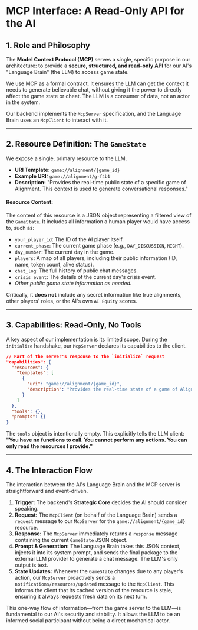 # MCP Interface: A Read-Only API for the AI

## 1. Role and Philosophy

The **Model Context Protocol (MCP)** serves a single, specific purpose in our architecture: to provide a **secure, structured, and read-only API** for our AI's "Language Brain" (the LLM) to access game state.

We use MCP as a formal contract. It ensures the LLM can get the context it needs to generate believable chat, without giving it the power to directly affect the game state or cheat. The LLM is a consumer of data, not an actor in the system.

Our backend implements the `McpServer` specification, and the Language Brain uses an `McpClient` to interact with it.

---

## 2. Resource Definition: The `GameState`

We expose a single, primary resource to the LLM.

*   **URI Template:** `game://alignment/{game_id}`
*   **Example URI:** `game://alignment/g-f4b1`
*   **Description:** "Provides the real-time public state of a specific game of Alignment. This context is used to generate conversational responses."

#### **Resource Content:**

The content of this resource is a JSON object representing a filtered view of the `GameState`. It includes all information a human player would have access to, such as:

*   `your_player_id`: The ID of the AI player itself.
*   `current_phase`: The current game phase (e.g., `DAY_DISCUSSION`, `NIGHT`).
*   `day_number`: The current day in the game.
*   `players`: A map of all players, including their public information (ID, name, token count, alive status).
*   `chat_log`: The full history of public chat messages.
*   `crisis_event`: The details of the current day's crisis event.
*   *Other public game state information as needed.*

Critically, it **does not** include any secret information like true alignments, other players' roles, or the AI's own `AI Equity` scores.

---

## 3. Capabilities: Read-Only, No Tools

A key aspect of our implementation is its limited scope. During the `initialize` handshake, our `McpServer` declares its capabilities to the client.

```json
// Part of the server's response to the `initialize` request
"capabilities": {
  "resources": {
    "templates": [
      {
        "uri": "game://alignment/{game_id}",
        "description": "Provides the real-time state of a game of Alignment."
      }
    ]
  },
  "tools": {},
  "prompts": {}
}
```

The `tools` object is intentionally empty. This explicitly tells the LLM client: **"You have no functions to call. You cannot perform any actions. You can only read the resources I provide."**

---

## 4. The Interaction Flow

The interaction between the AI's Language Brain and the MCP server is straightforward and event-driven.

1.  **Trigger:** The backend's **Strategic Core** decides the AI should consider speaking.
2.  **Request:** The `McpClient` (on behalf of the Language Brain) sends a `request` message to our `McpServer` for the `game://alignment/{game_id}` resource.
3.  **Response:** The `McpServer` immediately returns a `response` message containing the current `GameState` JSON object.
4.  **Prompt & Generation:** The Language Brain takes this JSON context, injects it into its system prompt, and sends the final package to the external LLM provider to generate a chat message. The LLM's only output is text.
5.  **State Updates:** Whenever the `GameState` changes due to any player's action, our `McpServer` proactively sends a `notifications/resources/updated` message to the `McpClient`. This informs the client that its cached version of the resource is stale, ensuring it always requests fresh data on its next turn.

This one-way flow of information—from the game server to the LLM—is fundamental to our AI's security and stability. It allows the LLM to be an informed social participant without being a direct mechanical actor.